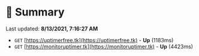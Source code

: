 # 📖 Summary
Last updated: **8/13/2021, 7:16:27 AM**

- `GET` [https://uptimerfree.tk](https://uptimerfree.tk) - **Up** (1183ms)
- `GET` [https://monitoruptimer.tk](https://monitoruptimer.tk) - **Up** (4423ms)
